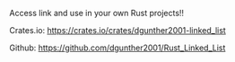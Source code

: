 Access link and use in your own Rust projects!!

Crates.io:  https://crates.io/crates/dgunther2001-linked_list

Github:     https://github.com/dgunther2001/Rust_Linked_List
